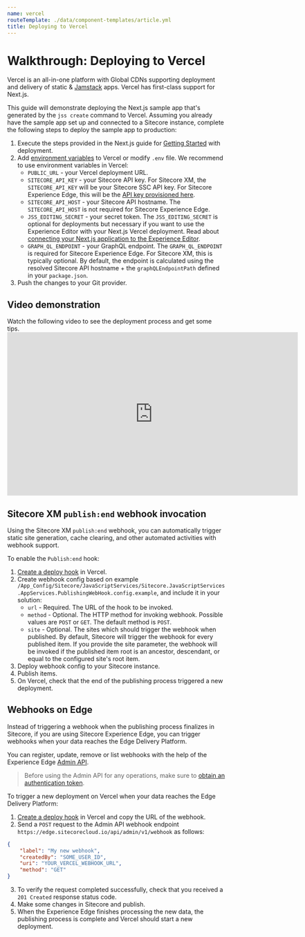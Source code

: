 ```yaml
---
name: vercel
routeTemplate: ./data/component-templates/article.yml
title: Deploying to Vercel
---
```

# Walkthrough: Deploying to Vercel

Vercel is an all-in-one platform with Global CDNs supporting deployment and delivery of static & [Jamstack](https://jamstack.org/) apps. Vercel has first-class support for Next.js.

This guide will demonstrate deploying the Next.js sample app that's generated by the `jss create` command to Vercel. Assuming you already have the sample app set up and connected to a Sitecore instance, complete the following steps to deploy the sample app to production:

1. Execute the steps provided in the Next.js  guide for [Getting Started](https://nextjs.org/docs/deployment#getting-started) with deployment.
2. Add [environment variables](https://nextjs.org/docs/basic-features/environment-variables#environment-variables-on-vercel) to Vercel or modify `.env` file. We recommend to use environment variables in Vercel:
	* `PUBLIC_URL` - your Vercel deployment URL.
	* `SITECORE_API_KEY` - your Sitecore API key. For Sitecore XM, the `SITECORE_API_KEY` will be your Sitecore SSC API key. For Sitecore Experience Edge, this will be the [API key provisioned here](https://doc.sitecore.com/en/developers/101/developer-tools/test-your-queries.html#UUID-779f6288-57a9-7a09-aa44-3c130d3cad33_procedure-idm4588913365819232428308238427).
	* `SITECORE_API_HOST` - your Sitecore API hostname. The `SITECORE_API_HOST` is not required for Sitecore Experience Edge.
	* `JSS_EDITING_SECRET` - your secret token. The `JSS_EDITING_SECRET` is optional for deployments but necessary if you want to use the Experience Editor with your Next.js Vercel deployment. Read about [connecting your Next.js application to the Experience Editor](/docs/nextjs/experience-editor/walkthrough).
	* `GRAPH_QL_ENDPOINT` - your GraphQL endpoint. The `GRAPH_QL_ENDPOINT` is required for Sitecore Experience Edge. For Sitecore XM, this is typically optional. By default, the endpoint is calculated using the resolved Sitecore API hostname + the `graphQLEndpointPath` defined in your `package.json`.
3. Push the changes to your Git provider.

## Video demonstration

<p>
  Watch the following video to see the deployment process and get some tips.
  <iframe width="672" height="378" src="https://www.youtube.com/embed/s_F5hoNsvOo" frameborder="0" allow="accelerometer; autoplay; clipboard-write; encrypted-media; gyroscope; picture-in-picture" allowfullscreen></iframe>
</p>

## Sitecore XM `publish:end` webhook invocation

Using the Sitecore XM `publish:end` webhook, you can automatically trigger static site generation, cache clearing, and other automated activities with webhook support.

To enable the `Publish:end` hook:

1. [Create a deploy hook](https://vercel.com/docs/more/deploy-hooks#creating-a-deploy-hook) in Vercel.
2. Create webhook config based on example `/App_Config/Sitecore/JavaScriptServices/Sitecore.JavaScriptServices.AppServices.PublishingWebHook.config.example`, and include it in your solution:
	* `url` - Required. The URL of the hook to be invoked.
	* `method` - Optional. The HTTP method for invoking webhook. Possible values are `POST` or `GET`. The default method is `POST`.
	* `site` - Optional. The sites which should trigger the webhook when published. By default, Sitecore will trigger the webhook for every published item. If you provide the site parameter, the webhook will be invoked if the published item root is an ancestor, descendant, or equal to the configured site's root item.
3. Deploy webhook config to your Sitecore instance.
4. Publish items.
5. On Vercel, check that the end of the publishing process triggered a new deployment.

## Webhooks on Edge

Instead of triggering a webhook when the publishing process finalizes in Sitecore, if you are using Sitecore Experience Edge, you can trigger webhooks when your data reaches the Edge Delivery Platform. 

You can register, update, remove or list webhooks with the help of the Experience Edge [Admin API](https://doc.sitecore.com/developers/101/developer-tools/en/admin-api.html).

> Before using the Admin API for any operations, make sure to [obtain an authentication token](https://doc.sitecore.com/developers/101/developer-tools/en/request-a-jwt-for-experience-edge-xm-using-oauth.html).

To trigger a new deployment on Vercel when your data reaches the Edge Delivery Platform: 

1. [Create a deploy hook](https://vercel.com/docs/more/deploy-hooks#creating-a-deploy-hook) in Vercel and copy the URL of the webhook.
2. Send a `POST` request to the Admin API webhook endpoint `https://edge.sitecorecloud.io/api/admin/v1/webhook` as follows: 
```json
{
    "label": "My new webhook",
    "createdBy": "SOME_USER_ID",
    "uri": "YOUR_VERCEL_WEBHOOK_URL",
    "method": "GET"
}
```
3. To verify the request completed successfully, check that you received a `201 Created` response status code. 
4. Make some changes in Sitecore and publish. 
5. When the Experience Edge finishes processing the new data, the publishing process is complete and Vercel should start a new deployment.
